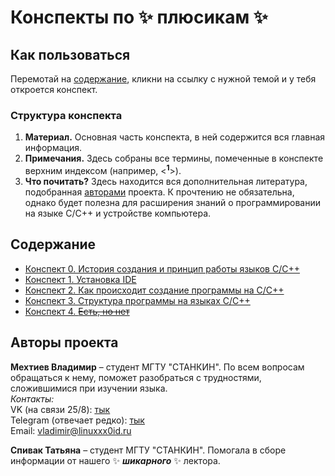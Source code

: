 # Конспекты по :sparkles: плюсикам :sparkles:

## Как пользоваться

Перемотай на [содержание](#содержание), кликни на ссылку с нужной темой и у тебя откроется конспект.

### Структура конспекта

1. **Материал.** Основная часть конспекта, в ней содержится вся главная информация.
2. **Примечания.** Здесь собраны все термины, помеченные в конспекте верхним индексом (например, \<**<sup>1</sup>**\>).
3. **Что почитать?** Здесь находится вся дополнительная литература, подобранная [авторами](#авторы-проекта) проекта. К прочтению не обязательна, однако будет полезна для расширения знаний о программировании на языке C/C++ и устройстве компьютера.

## Содержание

- [Конспект 0. История создания и принцип работы языков C/C++](/summaries/summary0.md)
- [Конспект 1. Установка IDE](/summaries/summary1.md)
- [Конспект 2. Как происходит создание программы на C/C++](/summaries/summary2.md)
- [Конспект 3. Структура программы на языках C/C++](/summaries/summary3.md)
- [Конспект 4. ~~Есть, но нет~~](/summaries/summary4.md)

## Авторы проекта

**Мехтиев Владимир** – студент МГТУ "СТАНКИН". По всем вопросам обращаться к нему, поможет разобраться с трудностями, сложившимися при изучении языка.<br>
_Контакты:_<br>
VK (на связи 25/8): <u>[тык](https://vk.com/punk_not_dead_telepusik_must_die)</u><br>
Telegram (отвечает редко): <u>[тык](https://t.me/linuxxx0id)</u><br>
Email: vladimir@linuxxx0id.ru

**Спивак Татьяна** – студент МГТУ "СТАНКИН". Помогала в сборе информации от нашего :sparkles: **_шикарного_** :sparkles: лектора.
